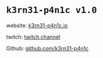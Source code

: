 <header>
  <!-- TL;DR -->
</header>

# `k3rn31-p4n1c v1.0`

website: [k3rn31-p4n1c.io](https://www.k3rn31-p4n1c.io)

twitch: [twitch channel](https://www.twitch.tv/k3rn31_p4n1c)

Github: [github.com/k3rn31-p4n1c](https://github.com/k3rn31-p4n1c)

